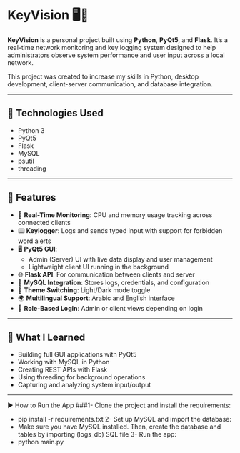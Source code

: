 # KeyVision 🖥️🔐

**KeyVision** is a personal project built using **Python**, **PyQt5**, and **Flask**. It’s a real-time network monitoring and key logging system designed to help administrators observe system performance and user input across a local network.

This project was created to increase my skills in Python, desktop development, client-server communication, and database integration.

---

## 🚀 Technologies Used

- Python 3
- PyQt5
- Flask
- MySQL
- psutil
- threading

---

## 🔧 Features

- 🧠 **Real-Time Monitoring**: CPU and memory usage tracking across connected clients
- ⌨️ **Keylogger**: Logs and sends typed input with support for forbidden word alerts
- 🖥️ **PyQt5 GUI**:
  - Admin (Server) UI with live data display and user management
  - Lightweight client UI running in the background
- 🌐 **Flask API**: For communication between clients and server
- 📁 **MySQL Integration**: Stores logs, credentials, and configuration
- 🌙 **Theme Switching**: Light/Dark mode toggle
- 🌍 **Multilingual Support**: Arabic and English interface
- 🔐 **Role-Based Login**: Admin or client views depending on login

---


## 🧠 What I Learned

- Building full GUI applications with PyQt5
- Working with MySQL in Python
- Creating REST APIs with Flask
- Using threading for background operations
- Capturing and analyzing system input/output

---

▶️ How to Run the App
###1- Clone the project and install the requirements:
  -  pip install -r requirements.txt
2- Set up MySQL and import the database:
  -  Make sure you have MySQL installed. Then, create the database and tables by importing (logs_db) SQL file
3- Run the app:
  -  python main.py
